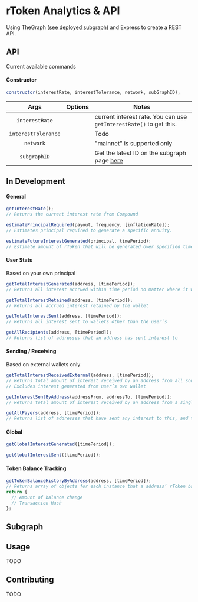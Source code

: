 # rToken Analytics & API

Using TheGraph ([see deployed subgraph](https://thegraph.com/explorer/subgraph/pi0neerpat/rdai-graph)) and Express to create a REST API.

## API

Current available commands

#### Constructor

```js
constructor(interestRate, interestTolerance, network, subGraphID);
```

| Args | Options | Notes|
|:---:|---|---|
|`interestRate` | | current interest rate. You can use `getInterestRate()` to get this.
|`interestTolerance`| | Todo |
| `network` ||  "mainnet" is supported only |
|`subgraphID` | | Get the latest ID on the subgraph page [here](https://thegraph.com/explorer/subgraph/pi0neerpat/rdai-graph) |


## In Development

#### General

```js
getInterestRate();
// Returns the current interest rate from Compound

estimatePrincipalRequired(payout, frequency, [inflationRate]);
// Estimates principal required to generate a specific annuity.

estimateFutureInterestGenerated(principal, timePeriod);
// Estimate amount of rToken that will be generated over specified time period
```

#### User Stats

Based on your own principal

```js
getTotalInterestGenerated(address, [timePeriod]);
// Returns all interest accrued within time period no matter where it was sent

getTotalInterestRetained(address, [timePeriod]);
// Returns all accrued interest retained by the wallet

getTotalInterestSent(address, [timePeriod]);
// Returns all interest sent to wallets other than the user’s

getAllRecipients(address, [timePeriod]);
// Returns list of addresses that an address has sent interest to
```

#### Sending / Receiving

Based on external wallets only

```js
getTotalInterestReceivedExternal(address, [timePeriod]);
// Returns total amount of interest received by an address from all sources
// Excludes interest generated from user’s own wallet

getInterestSentByAddress(addressFrom, addressTo, [timePeriod]);
// Returns total amount of interest received by an address from a single address

getAllPayers(address, [timePeriod]);
// Returns list of addresses that have sent any interest to this, and the amounts
```

#### Global

```js
getGlobalInterestGenerated([timePeriod]);

getGlobalInterestSent([timePeriod]);
```

#### Token Balance Tracking

```js
getTokenBalanceHistoryByAddress(address, [timePeriod]);
// Returns array of objects for each instance that a address’ rToken balance changes. Object returns:
return {
  // Amount of balance change
  // Transaction Hash
};
```

## Subgraph

## Usage

TODO

## Contributing

TODO
